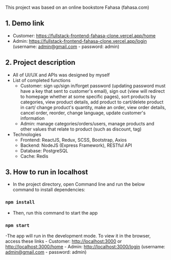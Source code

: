 This project was based on an online bookstore Fahasa (fahasa.com)

## 1. Demo link
- Customer: https://fullstack-frontend-fahasa-clone.vercel.app/home
- Admin: https://fullstack-frontend-fahasa-clone.vercel.app/login (username: admin@gmail.com - password: admin)

## 2. Project description
- All of UI/UX and APIs was designed by myself
- List of completed functions
    - Customer: sign up/sign in/forget password (updating password must have a key that sent to customer's email), sign out (view will redirect to homepage whether at some specific pages), sort products by categories, view product details, add product to cart/delete product in cart/ change product's quantity, make an order, view order details, cancel order, reorder, change language, update customer's information
    - Admin: manage categories/orders/users, manage products and other values that relate to product (such as discount, tag)
- Technologies
    - Frontend: ReactJS, Redux, SCSS, Bootstrap, Axios
    - Backend: NodeJS (Express Framework), RESTful API
    - Database: PostgreSQL
    - Cache: Redis

## 3. How to run in localhost
- In the project directory, open Command line and run the below command to install dependencies:
### `npm install`
- Then, run this command to start the app
### `npm start`

-The app will run in the development mode.  To view it in the browser, access these links
    - Customer:  [http://localhost:3000](http://localhost:3000) or  [http://localhost:3000/home](http://localhost:3000/home)
    -  Admin:  [http://localhost:3000/login](http://localhost:3000/login) (username: admin@gmail.com - password: admin)